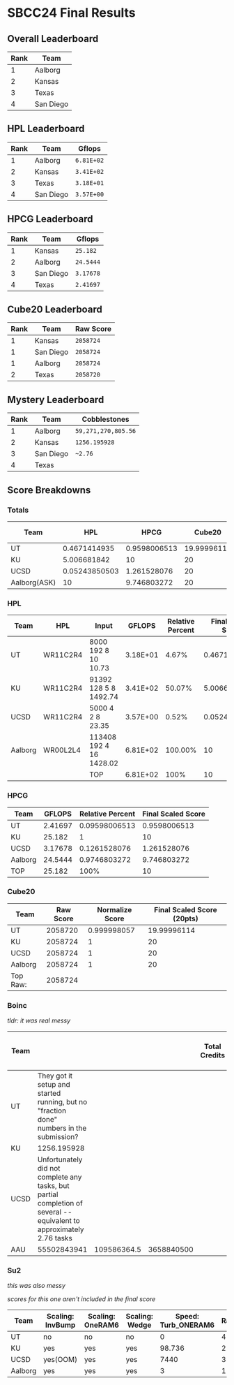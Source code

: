 # SBCC24 Final Results

## Overall Leaderboard

| Rank | Team | 
| --- | --- | 
| 1 |Aalborg |
| 2 |Kansas | 
| 3 |Texas | 
| 4 |San Diego | 

## HPL Leaderboard

| Rank | Team | Gflops |
| --- | --- | --- |
| 1 |Aalborg | `6.81E+02` |
| 2 |Kansas | `3.41E+02` |
| 3 |Texas | `3.18E+01` |
| 4 |San Diego |`3.57E+00` |

## HPCG Leaderboard

| Rank | Team | Gflops |
| --- | --- | --- |
| 1 | Kansas | `25.182` |
| 2 |Aalborg | `24.5444` |
| 3 |San Diego |`3.17678` |
| 4 |Texas |`2.41697` |

## Cube20 Leaderboard

| Rank | Team | Raw Score |
| --- | --- | --- |
| 1 | Kansas | `2058724` |
| 1 | San Diego | `2058724` |
| 1 | Aalborg | `2058724` |
| 2 | Texas | `2058720` |

## Mystery Leaderboard

| Rank | Team | Cobblestones |
| --- | --- | --- |
| 1 | Aalborg | `59,271,270,805.56` |
| 2 | Kansas | `1256.195928` | 
| 3 | San Diego | `~2.76` |
| 4 | Texas |  |

## Score Breakdowns

### Totals
| Team | HPL | HPCG | Cube20 | BOINC | SU2 | Total | Score % /60pts |
| --- | --- | --- | --- | --- | --- | --- | --- |
| UT | 0.4671414935 | 0.9598006513 | 19.99996114 | 5 | 0 | 26.42690329 | 44.04% |
| KU | 5.006681842 | 10 | 20 | 12 | 10 | 47.00668184 | 78.34% |
| UCSD | 0.05243850503 | 1.261528076 | 20 | 7 | 3.333333333 | 28.31396658 | 47.19% |
| Aalborg(ASK) | 10 | 9.746803272 | 20 | | | 12.85714286 | 39.74680327 | 66.24% |

### HPL
| Team | HPL | Input | GFLOPS | Relative Percent | Final Scaled Score |
|  --- |  --- | --- | --- | --- | --- |
| UT | WR11C2R4 | 8000 192 8 10 10.73 | 3.18E+01 | 4.67% | 0.4671414935 |
| KU | WR11C2R4 | 91392 128 5 8 1492.74 | 3.41E+02 | 50.07% | 5.006681842 |
| UCSD | WR11C2R4 | 5000 4 2 8 23.35 | 3.57E+00 | 0.52% | 0.05243850503 |
| Aalborg | WR00L2L4 | 113408 192 4 16 1428.02  | 6.81E+02 | 100.00% | 10 |
|  |  | TOP | 6.81E+02 | 100% | 10 |

### HPCG
| Team | GFLOPS | Relative Percent | Final Scaled Score |
| --- | --- | --- | --- |
| UT | 2.41697 | 0.09598006513 | 0.9598006513 |
| KU | 25.182 | 1 | 10 |
| UCSD | 3.17678 | 0.1261528076 | 1.261528076 |
| Aalborg | 24.5444 | 0.9746803272 | 9.746803272 |
| TOP | 25.182 | 100% | 10 |


### Cube20
| Team | Raw Score | Normalize Score | Final Scaled Score (20pts) |
| --- | --- | --- | --- |
| UT | 2058720 | 0.999998057 | 19.99996114 |
| KU | 2058724 | 1 | 20 |
| UCSD | 2058724 | 1 | 20 |
| Aalborg | 2058724 | 1 | 20 |
| Top Raw: | 2058724 |

### Boinc
*tldr: it was real messy*

| Team |  |  |  | Total Credits | Weighted Points | Normalize Score | Final Scaled Score (20pts) |
| --- |  --- |  --- | --- | --- | --- | --- | --- | 
| UT | They got it setup and started running, but no "fraction done" numbers in the submission? |  |  |  |  | 0 | 5 |
| KU | 1256.195928 |  |  |  | 1256.195928 | 0.00000002119401037 | 12 |
| UCSD | Unfortunately did not complete any tasks, but partial completion of several -- equivalent to approximately 2.76 tasks |  |  |  |  | 0 | 7 |
| AAU | 55502843941 | 109586364.5 | 3658840500 |  | 59,271,270,805.56 | 1 | 20 |


### Su2
*this was also messy*

*scores for this one aren't included in the final score*

| Team | Scaling: InvBump | Scaling: OneRAM6 | Scaling: Wedge | Speed: Turb_ONERAM6 | Rank | Speed: Turb_Flat_Plate | Rank | Raw Score | Final Scaled Score (20pts) |
| --- | --- | --- | --- | --- | --- | --- | --- | --- | --- |
| UT | no | no | no | 0 | 4 | 0 | 4 | 0 | 0 |
| KU | yes | yes | yes | 98.736 | 2 | 648 | 2 | 2 | 10 |
| UCSD | yes(OOM) | yes | yes | 7440 | 3 | 7920 | 3 | 1.2 | 3.333333333 |
| Aalborg | yes | yes | yes | 3 | 1 | 8 | 1 | 2.8 | 12.85714286 |
